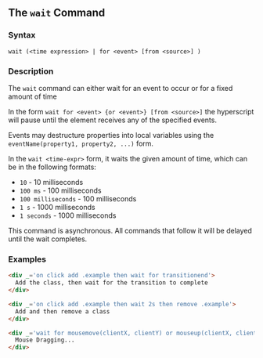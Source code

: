
## The `wait` Command

### Syntax

```ebnf
wait (<time expression> | for <event> [from <source>] )
```

### Description

The `wait` command can either wait for an event to occur or for a fixed amount of time

In the form `wait for <event> {or <event>} [from <source>]` the hyperscript will pause until the element receives 
any of the specified events. 

Events may destructure properties into local variables using the `eventName(property1, property2, ...)` form.

In the `wait <time-expr>` form, it waits the given amount of time, which can be in the following formats:

* `10` - 10 milliseconds
* `100 ms` - 100 milliseconds
* `100 milliseconds` - 100 milliseconds
* `1 s` - 1000 milliseconds
* `1 seconds` - 1000 milliseconds

This command is asynchronous.  All commands that follow it will be delayed until the wait completes.

### Examples

```html
<div _='on click add .example then wait for transitionend'>
  Add the class, then wait for the transition to complete 
</div>

<div _='on click add .example then wait 2s then remove .example'>
  Add and then remove a class
</div>

<div _='wait for mousemove(clientX, clientY) or mouseup(clientX, clientY) from document'>
  Mouse Dragging...
</div>
```  
